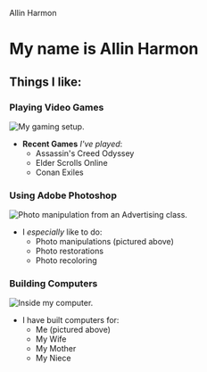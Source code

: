 Allin Harmon

<!-- # week1
Week 1 GitHub assignment -->



<!-- Week 1 Markdown assignment -->

# My name is Allin Harmon

## Things I like:
### Playing Video Games

![My gaming setup.](https://i.ibb.co/YcXN8bj/gaming-setup.jpg "My Gaming Setup.")

* __Recent Games__ _I've played_:    
  * Assassin's Creed Odyssey
  * Elder Scrolls Online
  * Conan Exiles

### Using Adobe Photoshop

![Photo manipulation from an Advertising class.](https://i.ibb.co/WVnHPpJ/computer-guts.jpg "A Photo Manipulation")

* I _especially_ like to do:
  * Photo manipulations (pictured above)
  * Photo restorations
  * Photo recoloring

### Building Computers

![Inside my computer.](https://i.ibb.co/93Z1QW2/gaming-setup.jpg "Computer guts")

* I have built computers for:
  * Me (pictured above)
  * My Wife
  * My Mother
  * My Niece